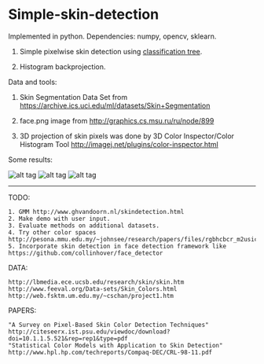 # Simple-skin-detection

Implemented in python. Dependencies: numpy, opencv, sklearn.

1. Simple pixelwise skin detection using [classification tree](http://scikit-learn.org/stable/modules/generated/sklearn.tree.DecisionTreeClassifier.html).

2. Histogram backprojection.

Data and tools:

1. Skin Segmentation Data Set from https://archive.ics.uci.edu/ml/datasets/Skin+Segmentation

2. face.png image from http://graphics.cs.msu.ru/ru/node/899

3. 3D projection of skin pixels was done by 3D Color Inspector/Color Histogram Tool http://imagej.net/plugins/color-inspector.html 

Some results:

![alt tag](https://github.com/mrgloom/Simple-skin-detection/blob/master/face.png)
![alt tag](https://github.com/mrgloom/Simple-skin-detection/blob/master/results/result_RGB.png) 
![alt tag](https://github.com/mrgloom/Simple-skin-detection/blob/master/results/result_HSV.png)


----------------------------------------------------------------------------------------------------------------------
TODO:
~~~
1. GMM http://www.ghvandoorn.nl/skindetection.html
2. Make demo with user input.
3. Evaluate methods on additional datasets.
4. Try other color spaces http://pesona.mmu.edu.my/~johnsee/research/papers/files/rgbhcbcr_m2usic06.pdf
5. Incorporate skin detection in face detection framework like https://github.com/collinhover/face_detector
~~~


DATA:
~~~
http://lbmedia.ece.ucsb.edu/research/skin/skin.htm
http://www.feeval.org/Data-sets/Skin_Colors.html
http://web.fsktm.um.edu.my/~cschan/project1.htm
~~~

PAPERS:
~~~
"A Survey on Pixel-Based Skin Color Detection Techniques"
http://citeseerx.ist.psu.edu/viewdoc/download?doi=10.1.1.5.521&rep=rep1&type=pdf
"Statistical Color Models with Application to Skin Detection"
http://www.hpl.hp.com/techreports/Compaq-DEC/CRL-98-11.pdf
~~~
